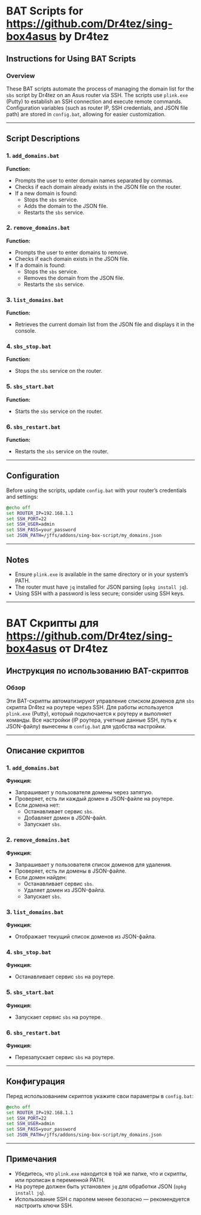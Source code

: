 # BAT Scripts for https://github.com/Dr4tez/sing-box4asus by Dr4tez

## Instructions for Using BAT Scripts

### Overview

These BAT scripts automate the process of managing the domain list for the `sbs` script by Dr4tez on an Asus router via SSH. The scripts use `plink.exe` (Putty) to establish an SSH connection and execute remote commands. Configuration variables (such as router IP, SSH credentials, and JSON file path) are stored in `config.bat`, allowing for easier customization.

---

## Script Descriptions

### 1. `add_domains.bat`

**Function:**
- Prompts the user to enter domain names separated by commas.
- Checks if each domain already exists in the JSON file on the router.
- If a new domain is found:
  - Stops the `sbs` service.
  - Adds the domain to the JSON file.
  - Restarts the `sbs` service.

### 2. `remove_domains.bat`

**Function:**
- Prompts the user to enter domains to remove.
- Checks if each domain exists in the JSON file.
- If a domain is found:
  - Stops the `sbs` service.
  - Removes the domain from the JSON file.
  - Restarts the `sbs` service.

### 3. `list_domains.bat`

**Function:**
- Retrieves the current domain list from the JSON file and displays it in the console.

### 4. `sbs_stop.bat`

**Function:**
- Stops the `sbs` service on the router.

### 5. `sbs_start.bat`

**Function:**
- Starts the `sbs` service on the router.

### 6. `sbs_restart.bat`

**Function:**
- Restarts the `sbs` service on the router.

---

## Configuration

Before using the scripts, update `config.bat` with your router’s credentials and settings:

```bat
@echo off
set ROUTER_IP=192.168.1.1
set SSH_PORT=22
set SSH_USER=admin
set SSH_PASS=your_password
set JSON_PATH=/jffs/addons/sing-box-script/my_domains.json
```

---

## Notes

- Ensure `plink.exe` is available in the same directory or in your system’s PATH.
- The router must have `jq` installed for JSON parsing (`opkg install jq`).
- Using SSH with a password is less secure; consider using SSH keys.

---

# BAT Скрипты для https://github.com/Dr4tez/sing-box4asus от Dr4tez

## Инструкция по использованию BAT-скриптов

### Обзор

Эти BAT-скрипты автоматизируют управление списком доменов для `sbs` скрипта Dr4tez на роутере через SSH. Для работы используется `plink.exe` (Putty), который подключается к роутеру и выполняет команды. Все настройки (IP роутера, учетные данные SSH, путь к JSON-файлу) вынесены в `config.bat` для удобства настройки.

---

## Описание скриптов

### 1. `add_domains.bat`

**Функция:**
- Запрашивает у пользователя домены через запятую.
- Проверяет, есть ли каждый домен в JSON-файле на роутере.
- Если домена нет:
  - Останавливает сервис `sbs`.
  - Добавляет домен в JSON-файл.
  - Запускает `sbs`.

### 2. `remove_domains.bat`

**Функция:**
- Запрашивает у пользователя список доменов для удаления.
- Проверяет, есть ли домены в JSON-файле.
- Если домен найден:
  - Останавливает сервис `sbs`.
  - Удаляет домен из JSON-файла.
  - Запускает `sbs`.

### 3. `list_domains.bat`

**Функция:**
- Отображает текущий список доменов из JSON-файла.

### 4. `sbs_stop.bat`

**Функция:**
- Останавливает сервис `sbs` на роутере.

### 5. `sbs_start.bat`

**Функция:**
- Запускает сервис `sbs` на роутере.

### 6. `sbs_restart.bat`

**Функция:**
- Перезапускает сервис `sbs` на роутере.

---

## Конфигурация

Перед использованием скриптов укажите свои параметры в `config.bat`:

```bat
@echo off
set ROUTER_IP=192.168.1.1
set SSH_PORT=22
set SSH_USER=admin
set SSH_PASS=your_password
set JSON_PATH=/jffs/addons/sing-box-script/my_domains.json
```

---

## Примечания

- Убедитесь, что `plink.exe` находится в той же папке, что и скрипты, или прописан в переменной PATH.
- На роутере должен быть установлен `jq` для обработки JSON (`opkg install jq`).
- Использование SSH с паролем менее безопасно — рекомендуется настроить ключи SSH.
